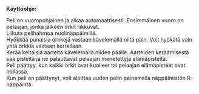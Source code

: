 **Käyttöohje:**

Peli on vuoropohjainen ja alkaa automaattisesti. Ensimmäinen vuoro on pelaajan, jonka jälkeen örkit liikkuvat.  
Liikuta pelihahmoa nuolinäppäimillä.  
Hyökkää punaisia örkkejä vastaan kävelemällä niitä päin. Voit hyökätä vain yhtä örkkiä vastaan kerrallaan.  
Kerää keltaisia aarteita kävelemällä niiden päälle. Aarteiden keräämisestä saa pisteitä ja ne palauttavat pelaajan menetettyjä elämäpisteitä.  
Peli päättyy, kun kaikki örkit ovat kuolleet tai pelaajan elämäpisteet ovat nollassa.  
Kun peli on päättynyt, voit aloittaa uuden pelin painamalla näppäimistön R-näppäintä.
